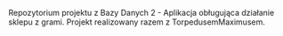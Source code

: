Repozytorium projektu z Bazy Danych 2 - Aplikacja obługująca działanie sklepu z grami. 
Projekt realizowany razem z TorpedusemMaximusem.
